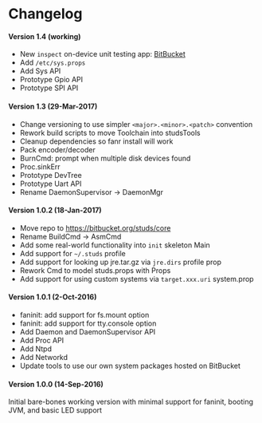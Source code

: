 # Changelog

#### Version 1.4 (working)
- New `inspect` on-device unit testing app: [BitBucket](https://bitbucket.org/studs/inspect)
- Add `/etc/sys.props`
- Add Sys API
- Prototype Gpio API
- Prototype SPI API

#### Version 1.3 (29-Mar-2017)
- Change versioning to use simpler `<major>.<minor>.<patch>` convention
- Rework build scripts to move Toolchain into studsTools
- Cleanup dependencies so fanr install will work
- Pack encoder/decoder
- BurnCmd: prompt when multiple disk devices found
- Proc.sinkErr
- Prototype DevTree
- Prototype Uart API
- Rename DaemonSupervisor -> DaemonMgr

#### Version 1.0.2 (18-Jan-2017)
- Move repo to https://bitbucket.org/studs/core
- Rename BuildCmd -> AsmCmd
- Add some real-world functionality into `init` skeleton Main
- Add support for `~/.studs` profile
- Add support for looking up jre.tar.gz via `jre.dirs` profile prop
- Rework Cmd to model studs.props with Props
- Add support for using custom systems via `target.xxx.uri` system.prop

#### Version 1.0.1 (2-Oct-2016)
- faninit: add support for fs.mount option
- faninit: add support for tty.console option
- Add Daemon and DaemonSupervisor API
- Add Proc API
- Add Ntpd
- Add Networkd
- Update tools to use our own system packages hosted on BitBucket

#### Version 1.0.0 (14-Sep-2016)
Initial bare-bones working version with minimal support
for faninit, booting JVM, and basic LED support